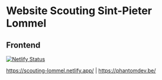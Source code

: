 # Website Scouting Sint-Pieter Lommel
## Frontend

[![Netlify Status](https://api.netlify.com/api/v1/badges/828df058-eb6b-49e5-8c74-37453d85336c/deploy-status)](https://app.netlify.com/sites/scouting-lommel/deploys)

https://scouting-lommel.netlify.app/  |  https://phantomdev.be/
